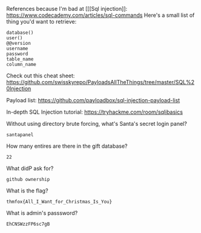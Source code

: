 References because I'm bad at [[[Sql injection]]:
https://www.codecademy.com/articles/sql-commands
Here's a small list of thing you'd want to retrieve:

    database()
    user()
    @@version
    username
    password
    table_name
    column_name
	
Check out this cheat sheet: https://github.com/swisskyrepo/PayloadsAllTheThings/tree/master/SQL%20Injection

Payload list: https://github.com/payloadbox/sql-injection-payload-list

In-depth SQL Injection tutorial: https://tryhackme.com/room/sqlibasics

Without using directory brute forcing, what's Santa's secret login panel?
```
santapanel
```
How many entires are there in the gift database?
```
22
```
What didP ask for?
```
github ownership
```
What is the flag?
```
thmfox{All_I_Want_for_Christmas_Is_You}
```
What is admin's passsword?
```
EhCNSWzzFP6sc7gB
```
